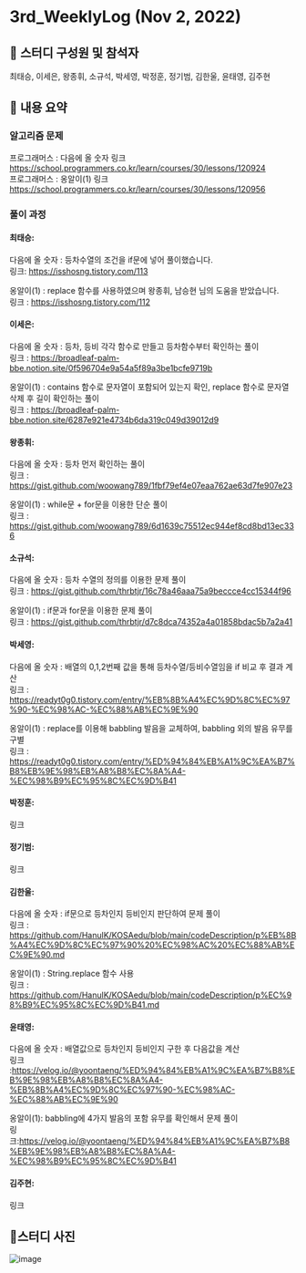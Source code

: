 # 3rd_WeeklyLog (Nov 2, 2022) <br>

## 🔻 스터디 구성원 및 참석자 <br>
최태승, 이세은, 왕종휘, 소규석, 박세영, 박정훈, 정기범, 김한울, 윤태영, 김주현


## 🔻 내용 요약 <br>

### 알고리즘 문제

프로그래머스 : 다음에 올 숫자 링크 https://school.programmers.co.kr/learn/courses/30/lessons/120924 <br>
프로그래머스 : 옹알이(1) 링크 https://school.programmers.co.kr/learn/courses/30/lessons/120956

### 풀이 과정

#### 최태승:
다음에 올 숫자 : 등차수열의 조건을 if문에 넣어 풀이했습니다. <br>
링크: https://isshosng.tistory.com/113
 
옹알이(1) : replace 함수를 사용하였으며 왕종휘, 남승현 님의 도움을 받았습니다. <br>
링크 : https://isshosng.tistory.com/112

#### 이세은:
다음에 올 숫자 : 등차, 등비 각각 함수로 만들고 등차함수부터 확인하는 풀이 <br>
링크 : https://broadleaf-palm-bbe.notion.site/0f596704e9a54a5f89a3be1bcfe9719b

옹알이(1) : contains 함수로 문자열이 포함되어 있는지 확인, replace 함수로 문자열 삭제 후 길이 확인하는 풀이 <br>
링크 : https://broadleaf-palm-bbe.notion.site/6287e921e4734b6da319c049d39012d9

#### 왕종휘: 
다음에 올 숫자 : 등차 먼저 확인하는 풀이<br>
링크 : https://gist.github.com/woowang789/1fbf79ef4e07eaa762ae63d7fe907e23

옹알이(1) : while문 + for문을 이용한 단순 풀이 <br>
링크 : https://gist.github.com/woowang789/6d1639c75512ec944ef8cd8bd13ec336

#### 소규석:
다음에 올 숫자 : 등차 수열의 정의를 이용한 문제 풀이<br>
링크 : https://gist.github.com/thrbtjr/16c78a46aaa75a9beccce4cc15344f96

옹알이(1) : if문과 for문을 이용한 문제 풀이<br>
링크 : https://gist.github.com/thrbtjr/d7c8dca74352a4a01858bdac5b7a2a41

#### 박세영:
다음에 올 숫자 : 배열의 0,1,2번째 값을 통해 등차수열/등비수열임을 if 비교 후 결과 계산 <br> 
링크 : https://readyt0g0.tistory.com/entry/%EB%8B%A4%EC%9D%8C%EC%97%90-%EC%98%AC-%EC%88%AB%EC%9E%90

옹알이(1) : replace를 이용해 babbling 발음을 교체하여, babbling 외의 발음 유무를 구별 <br>
링크 : https://readyt0g0.tistory.com/entry/%ED%94%84%EB%A1%9C%EA%B7%B8%EB%9E%98%EB%A8%B8%EC%8A%A4-%EC%98%B9%EC%95%8C%EC%9D%B41

#### 박정훈:
링크

#### 정기범:
링크

#### 김한울:
다음에 올 숫자 : if문으로 등차인지 등비인지 판단하여 문제 풀이 <br>
링크 : https://github.com/HanulK/KOSAedu/blob/main/codeDescription/p%EB%8B%A4%EC%9D%8C%EC%97%90%20%EC%98%AC%20%EC%88%AB%EC%9E%90.md   
   
옹알이(1) : String.replace 함수 사용 <br>
링크 : https://github.com/HanulK/KOSAedu/blob/main/codeDescription/p%EC%98%B9%EC%95%8C%EC%9D%B41.md

#### 윤태영:
다음에 올 숫자 : 배열값으로 등차인지 등비인지 구한 후 다음값을 계산 <br>
링크 :https://velog.io/@yoontaeng/%ED%94%84%EB%A1%9C%EA%B7%B8%EB%9E%98%EB%A8%B8%EC%8A%A4-%EB%8B%A4%EC%9D%8C%EC%97%90-%EC%98%AC-%EC%88%AB%EC%9E%90

옹알이(1): babbling에 4가지 발음의 포함 유무를 확인해서 문제 풀이 <br>
링크:https://velog.io/@yoontaeng/%ED%94%84%EB%A1%9C%EA%B7%B8%EB%9E%98%EB%A8%B8%EC%8A%A4-%EC%98%B9%EC%95%8C%EC%9D%B41

#### 김주현:
링크

## 🔻스터디 사진 <br>
![image](https://raw.githubusercontent.com/seeun98/codingTestStudy/main/image/3rdStudy.jpg)
